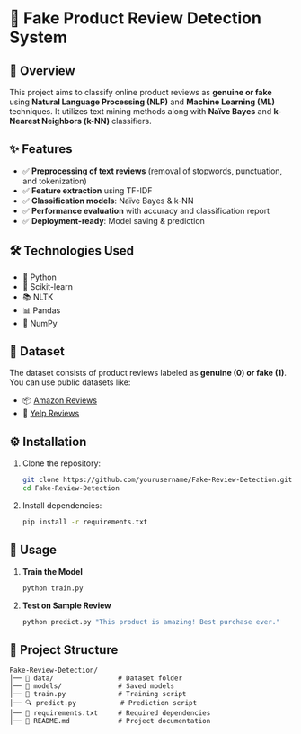 # 🚀 Fake Product Review Detection System

## 📌 Overview
This project aims to classify online product reviews as **genuine or fake** using **Natural Language Processing (NLP)** and **Machine Learning (ML)** techniques. It utilizes text mining methods along with **Naïve Bayes** and **k-Nearest Neighbors (k-NN)** classifiers.

## ✨ Features
- ✅ **Preprocessing of text reviews** (removal of stopwords, punctuation, and tokenization)
- ✅ **Feature extraction** using TF-IDF
- ✅ **Classification models**: Naïve Bayes & k-NN
- ✅ **Performance evaluation** with accuracy and classification report
- ✅ **Deployment-ready**: Model saving & prediction

## 🛠 Technologies Used
- 🐍 Python
- 🤖 Scikit-learn
- 📚 NLTK
- 📊 Pandas
- 🔢 NumPy

## 📂 Dataset
The dataset consists of product reviews labeled as **genuine (0) or fake (1)**. You can use public datasets like:
- 📦 [Amazon Reviews](https://www.kaggle.com/datasets)
- 🏢 [Yelp Reviews](https://www.yelp.com/dataset)

## ⚙️ Installation
1. Clone the repository:
   ```bash
   git clone https://github.com/yourusername/Fake-Review-Detection.git
   cd Fake-Review-Detection
   ```
2. Install dependencies:
   ```bash
   pip install -r requirements.txt
   ```

## 🚀 Usage
1. **Train the Model**
   ```bash
   python train.py
   ```
2. **Test on Sample Review**
   ```bash
   python predict.py "This product is amazing! Best purchase ever."
   ```

## 📁 Project Structure
```
Fake-Review-Detection/
│── 📂 data/                # Dataset folder
│── 📂 models/              # Saved models
│── 📜 train.py             # Training script
│── 🔍 predict.py           # Prediction script
│── 📃 requirements.txt     # Required dependencies
│── 📄 README.md            # Project documentation
```

 
